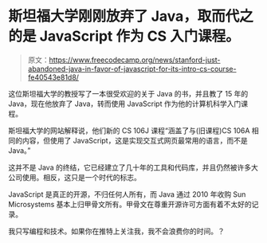 # 斯坦福大学刚刚放弃了 Java，取而代之的是 JavaScript 作为 CS 入门课程。

> 原文：<https://www.freecodecamp.org/news/stanford-just-abandoned-java-in-favor-of-javascript-for-its-intro-cs-course-fe40543e81d8/>

这位斯坦福大学的教授写了一本很受欢迎的关于 Java 的书，并且教了 15 年的 Java，现在他放弃了 Java，转而使用 JavaScript 作为他的计算机科学入门课程。

斯坦福大学的网站解释说，他们新的 CS 106J 课程“涵盖了与(旧课程)CS 106A 相同的内容，但使用了 JavaScript，这是实现交互式网页最常用的语言，而不是 Java。”

这并不是 Java 的终结，它已经建立了几十年的工具和代码库，并且仍然被许多大公司使用。相反，这只是一个时代的标志。

JavaScript 是真正的开源，不归任何人所有，而 Java 通过 2010 年收购 Sun Microsystems 基本上归甲骨文所有。甲骨文在尊重开源许可方面有着不太好的记录。

我只写编程和技术。如果你在推特上关注我，我不会浪费你的时间。？